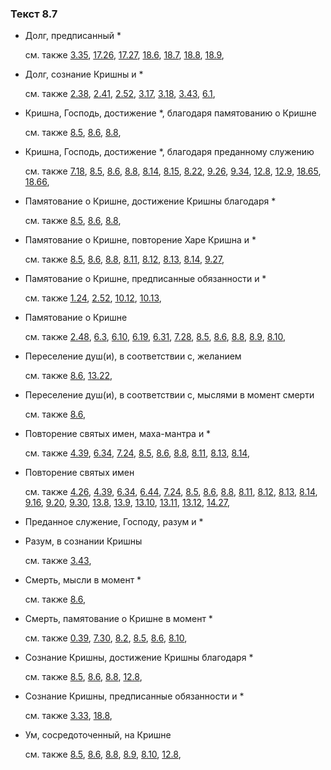 ### Текст 8.7
	
- Долг, предписанный *

	см. также  [3.35](../03/0335.md),  [17.26](../17/1726.md),  [17.27](../17/1727.md),  [18.6](../18/1806.md),  [18.7](../18/1807.md),  [18.8](../18/1808.md),  [18.9](../18/1809.md), 
	
- Долг, сознание Кришны и *

	см. также  [2.38](../02/0238.md),  [2.41](../02/0241.md),  [2.52](../02/0252.md),  [3.17](../03/0317.md),  [3.18](../03/0318.md),  [3.43](../03/0343.md),  [6.1](../06/0601.md), 
	
- Кришна, Господь, достижение *, благодаря памятованию о Кришне

	см. также  [8.5](../08/0805.md),  [8.6](../08/0806.md),  [8.8](../08/0808.md), 
	
- Кришна, Господь, достижение *, благодаря преданному служению

	см. также  [7.18](../07/0718.md),  [8.5](../08/0805.md),  [8.6](../08/0806.md),  [8.8](../08/0808.md),  [8.14](../08/0814.md),  [8.15](../08/0815.md),  [8.22](../08/0822.md),  [9.26](../09/0926.md),  [9.34](../09/0934.md),  [12.8](../12/1208.md),  [12.9](../12/1209.md),  [18.65](../18/1865.md),  [18.66](../18/1866.md), 
	
- Памятование о Кришне, достижение Кришны благодаря *

	см. также  [8.5](../08/0805.md),  [8.6](../08/0806.md),  [8.8](../08/0808.md), 
	
- Памятование о Кришне, повторение Харе Кришна и *

	см. также  [8.5](../08/0805.md),  [8.6](../08/0806.md),  [8.8](../08/0808.md),  [8.11](../08/0811.md),  [8.12](../08/0812.md),  [8.13](../08/0813.md),  [8.14](../08/0814.md),  [9.27](../09/0927.md), 
	
- Памятование о Кришне, предписанные обязанности и *

	см. также  [1.24](../01/0124.md),  [2.52](../02/0252.md),  [10.12](../10/1012.md),  [10.13](../10/1013.md), 
	
- Памятование о Кришне

	см. также  [2.48](../02/0248.md),  [6.3](../06/0603.md),  [6.10](../06/0610.md),  [6.19](../06/0619.md),  [6.31](../06/0631.md),  [7.28](../07/0728.md),  [8.5](../08/0805.md),  [8.6](../08/0806.md),  [8.8](../08/0808.md),  [8.9](../08/0809.md),  [8.10](../08/0810.md), 
	
- Переселение душ(и), в соответствии с, желанием

	см. также  [8.6](../08/0806.md),  [13.22](../13/1322.md), 
	
- Переселение душ(и), в соответствии с, мыслями в момент смерти

	см. также  [8.6](../08/0806.md), 
	
- Повторение святых имен, маха-мантра и *

	см. также  [4.39](../04/0439.md),  [6.34](../06/0634.md),  [7.24](../07/0724.md),  [8.5](../08/0805.md),  [8.6](../08/0806.md),  [8.8](../08/0808.md),  [8.11](../08/0811.md),  [8.13](../08/0813.md),  [8.14](../08/0814.md), 
	
- Повторение святых имен

	см. также  [4.26](../04/0426.md),  [4.39](../04/0439.md),  [6.34](../06/0634.md),  [6.44](../06/0644.md),  [7.24](../07/0724.md),  [8.5](../08/0805.md),  [8.6](../08/0806.md),  [8.8](../08/0808.md),  [8.11](../08/0811.md),  [8.12](../08/0812.md),  [8.13](../08/0813.md),  [8.14](../08/0814.md),  [9.16](../09/0916.md),  [9.20](../09/0920.md),  [9.30](../09/0930.md),  [13.8](../13/1308.md),  [13.9](../13/1309.md),  [13.10](../13/1310.md),  [13.11](../13/1311.md),  [13.12](../13/1312.md),  [14.27](../14/1427.md), 
	
- Преданное служение, Господу, разум и *

	
- Разум, в сознании Кришны

	см. также  [3.43](../03/0343.md), 
	
- Смерть, мысли в момент *

	см. также  [8.6](../08/0806.md), 
	
- Смерть, памятование о Кришне в момент *

	см. также  [0.39](../00/0039.md),  [7.30](../07/0730.md),  [8.2](../08/0802.md),  [8.5](../08/0805.md),  [8.6](../08/0806.md),  [8.10](../08/0810.md), 
	
- Сознание Кришны, достижение Кришны благодаря *

	см. также  [8.5](../08/0805.md),  [8.6](../08/0806.md),  [8.8](../08/0808.md),  [12.8](../12/1208.md), 
	
- Сознание Кришны, предписанные обязанности и *

	см. также  [3.33](../03/0333.md),  [18.8](../18/1808.md), 
	
- Ум, сосредоточенный, на Кришне

	см. также  [8.5](../08/0805.md),  [8.6](../08/0806.md),  [8.8](../08/0808.md),  [8.9](../08/0809.md),  [8.10](../08/0810.md),  [12.8](../12/1208.md), 
